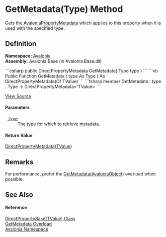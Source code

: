 # GetMetadata(Type) Method


Gets the <a href="T_Avalonia_AvaloniaPropertyMetadata">AvaloniaPropertyMetadata</a> which applies to this property when it is used with the specified type.



## Definition
**Namespace:** <a href="N_Avalonia">Avalonia</a>  
**Assembly:** Avalonia.Base (in Avalonia.Base.dll)

<Tabs groupId="api-code-preview">
<TabItem value="csharp" label="C#">
```csharp
public DirectPropertyMetadata<TValue> GetMetadata(
	Type type
)
```
</TabItem>
<TabItem value="vb" label="VB">
```vb
Public Function GetMetadata ( 
	type As Type
) As DirectPropertyMetadata(Of TValue)
```
</TabItem>
<TabItem value="fsharp" label="F#">
```fsharp
member GetMetadata : 
        type : Type -> DirectPropertyMetadata<'TValue> 
```
</TabItem>
</Tabs>



<a href="https://github.com/AvaloniaUI/Avalonia/tree/master/src/Avalonia.Base/DirectPropertyBase.cs#L89" title="View the source code">View Source</a>



#### Parameters
<dl><dt>  <a href="https://learn.microsoft.com/dotnet/api/system.type" target="_blank" rel="noopener noreferrer">Type</a></dt><dd>The type for which to retrieve metadata.</dd></dl>

#### Return Value
<a href="T_Avalonia_DirectPropertyMetadata_1">DirectPropertyMetadata</a>(<a href="T_Avalonia_DirectPropertyBase_1">TValue</a>)

## Remarks
For performance, prefer the <a href="M_Avalonia_AvaloniaProperty_GetMetadata">GetMetadata(AvaloniaObject)</a> overload when possible.

## See Also


#### Reference
<a href="T_Avalonia_DirectPropertyBase_1">DirectPropertyBase(TValue) Class</a>  
<a href="Overload_Avalonia_DirectPropertyBase_1_GetMetadata">GetMetadata Overload</a>  
<a href="N_Avalonia">Avalonia Namespace</a>  

